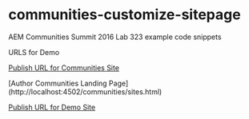 # communities-customize-sitepage
AEM Communities Summit 2016 Lab 323 example code snippets

URLS for Demo

[Publish URL for Communities Site](http://localhost:4503/content/sites/communities/en.html)

[Author Communities Landing Page] (http://localhost:4502/communities/sites.html)

[Publish URL for Demo Site](http://localhost:4503/content/sites/demo/en.html)



